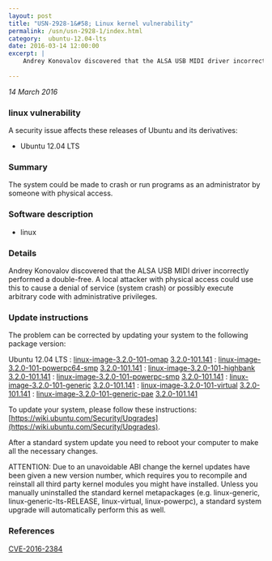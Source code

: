 ```yaml
---
layout: post
title: "USN-2928-1&#58; Linux kernel vulnerability"
permalink: /usn/usn-2928-1/index.html
category:  ubuntu-12.04-lts
date: 2016-03-14 12:00:00
excerpt: |
    Andrey Konovalov discovered that the ALSA USB MIDI driver incorrectly performed a double-free. A local attacker with physical access could use this to cause a denial of service (system crash) or possibly execute arbitrary code with administrative privileges. 
    
--- 
```

 
 

*14 March 2016*

### linux vulnerability

A security issue affects these releases of Ubuntu and its derivatives:

* Ubuntu 12.04 LTS

### Summary

The system could be made to crash or run programs as an administrator by someone with physical access.

### Software description

* linux 

### Details

Andrey Konovalov discovered that the ALSA USB MIDI driver incorrectly performed a double-free. A local attacker with physical access could use this to cause a denial of service (system crash) or possibly execute arbitrary code with administrative privileges. 

### Update instructions

The problem can be corrected by updating your system to the following package version:

Ubuntu 12.04 LTS
 : [linux-image-3.2.0-101-omap](https://launchpad.net/ubuntu/+source/linux) <span> [3.2.0-101.141](https://launchpad.net/ubuntu/+source/linux/3.2.0-101.141) </span> 
 : [linux-image-3.2.0-101-powerpc64-smp](https://launchpad.net/ubuntu/+source/linux) <span> [3.2.0-101.141](https://launchpad.net/ubuntu/+source/linux/3.2.0-101.141) </span> 
 : [linux-image-3.2.0-101-highbank](https://launchpad.net/ubuntu/+source/linux) <span> [3.2.0-101.141](https://launchpad.net/ubuntu/+source/linux/3.2.0-101.141) </span> 
 : [linux-image-3.2.0-101-powerpc-smp](https://launchpad.net/ubuntu/+source/linux) <span> [3.2.0-101.141](https://launchpad.net/ubuntu/+source/linux/3.2.0-101.141) </span> 
 : [linux-image-3.2.0-101-generic](https://launchpad.net/ubuntu/+source/linux) <span> [3.2.0-101.141](https://launchpad.net/ubuntu/+source/linux/3.2.0-101.141) </span> 
 : [linux-image-3.2.0-101-virtual](https://launchpad.net/ubuntu/+source/linux) <span> [3.2.0-101.141](https://launchpad.net/ubuntu/+source/linux/3.2.0-101.141) </span> 
 : [linux-image-3.2.0-101-generic-pae](https://launchpad.net/ubuntu/+source/linux) <span> [3.2.0-101.141](https://launchpad.net/ubuntu/+source/linux/3.2.0-101.141) </span> 

To update your system, please follow these instructions: [https://wiki.ubuntu.com/Security/Upgrades](https://wiki.ubuntu.com/Security/Upgrades).

After a standard system update you need to reboot your computer to make all the necessary changes.

ATTENTION: Due to an unavoidable ABI change the kernel updates have been given a new version number, which requires you to recompile and reinstall all third party kernel modules you might have installed. Unless you manually uninstalled the standard kernel metapackages (e.g. linux-generic, linux-generic-lts-RELEASE, linux-virtual, linux-powerpc), a standard system upgrade will automatically perform this as well. 

### References

 
 [CVE-2016-2384](http://people.ubuntu.com/~ubuntu-security/cve/CVE-2016-2384)
 

